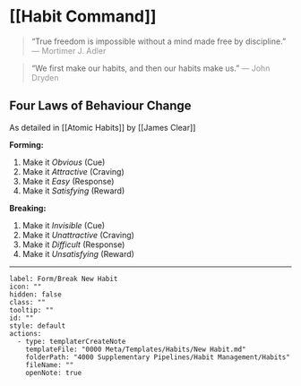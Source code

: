 # [[Habit Command]]

> “True freedom is impossible without a mind made free by discipline.” <span style="color:rgb(148, 148, 148)">— Mortimer J. Adler</span>

> “We first make our habits, and then our habits make us.” <span style="color:rgb(148, 148, 148)">— John Dryden</span> 

## Four Laws of Behaviour Change
As detailed in [[Atomic Habits]] by [[James Clear]]

**Forming:**
1. Make it *Obvious* (Cue)
2. Make it *Attractive* (Craving)
3. Make it *Easy* (Response)
4. Make it *Satisfying* (Reward)

**Breaking:**
1. Make it *Invisible* (Cue)
2. Make it *Unattractive* (Craving)
3. Make it *Difficult* (Response)
4. Make it *Unsatisfying* (Reward)

---

```meta-bind-button
label: Form/Break New Habit
icon: ""
hidden: false
class: ""
tooltip: ""
id: ""
style: default
actions:
  - type: templaterCreateNote
    templateFile: "0000 Meta/Templates/Habits/New Habit.md"
    folderPath: "4000 Supplementary Pipelines/Habit Management/Habits"
    fileName: ""
    openNote: true

```
